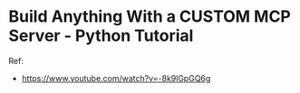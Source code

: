 # Build Anything With a CUSTOM MCP Server - Python Tutorial

Ref:
- https://www.youtube.com/watch?v=-8k9lGpGQ6g